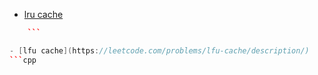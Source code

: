 - [lru cache](https://leetcode.com/problems/lru-cache/description/)
```cpp
	```

- [lfu cache](https://leetcode.com/problems/lfu-cache/description/)
```cpp
```